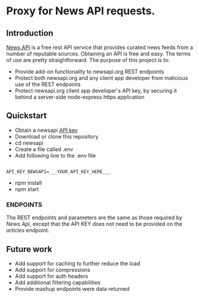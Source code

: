 # Proxy for News API requests.  
## Introduction
[News API](https://newsapi.org) is a free rest API service that provides curated news feeds from a number of reputable sources.  Obtaining an API is free and easy.  The terms of use are pretty straightforward.  The purpose of this project is to:
* Provide add-on functionality to newsapi.org REST endpoints
* Protect both newsapi.org and any client app developer from malicious use of the REST endpoints
* Protect newsapi.org client app developer's API key, by securing it behind a server-side node-express https application

## Quickstart
* Obtain a newsapi [API key](https://newsapi.org/register)
* Download or clone this repository
* cd newsapi
* Create a file called .env
* Add following line to the .env file
```

API_KEY_NEWSAPI=___YOUR_API_KEY_HERE___

```
* npm install
* npm start

### ENDPOINTS
The REST endpoints and parameters are the same as those required by *News Api*, except that the API KEY does not need to be provided on the *articles* endpoint.  

## Future work
* Add support for caching to further reduce the load
* Add support for compressions
* Add support for auth headers
* Add additional filtering capabilities
* Provide mashup endpoints were data returned
